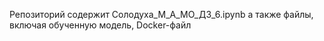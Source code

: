 Репозиторий содержит Солодуха_М_А_МО_ДЗ_6.ipynb а также файлы, включая обученную модель, Docker-файл 
